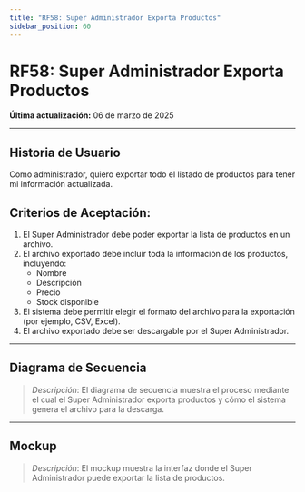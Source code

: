```yaml
---
title: "RF58: Super Administrador Exporta Productos"
sidebar_position: 60
---
```


# RF58: Super Administrador Exporta Productos

**Última actualización:** 06 de marzo de 2025

---

## Historia de Usuario

Como administrador, quiero exportar todo el listado de productos para tener mi información actualizada.

## **Criterios de Aceptación:**

1. El Super Administrador debe poder exportar la lista de productos en un archivo.
2. El archivo exportado debe incluir toda la información de los productos, incluyendo:
   - Nombre
   - Descripción
   - Precio
   - Stock disponible
3. El sistema debe permitir elegir el formato del archivo para la exportación (por ejemplo, CSV, Excel).
4. El archivo exportado debe ser descargable por el Super Administrador.

---

## **Diagrama de Secuencia**

> _Descripción_: El diagrama de secuencia muestra el proceso mediante el cual el Super Administrador exporta productos y cómo el sistema genera el archivo para la descarga.

---

## **Mockup**

> _Descripción_: El mockup muestra la interfaz donde el Super Administrador puede exportar la lista de productos.
